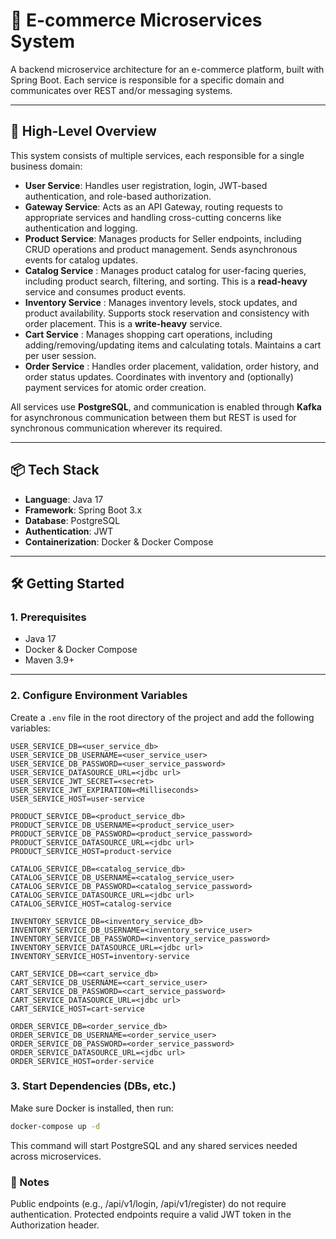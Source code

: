 # 🛒 E-commerce Microservices System

A backend microservice architecture for an e-commerce platform, built with Spring Boot. Each service is responsible for a specific domain and communicates over REST and/or messaging systems.

---

## 🚀 High-Level Overview

This system consists of multiple services, each responsible for a single business domain:

- **User Service**: Handles user registration, login, JWT-based authentication, and role-based authorization.
- **Gateway Service**: Acts as an API Gateway, routing requests to appropriate services and handling cross-cutting concerns like authentication and logging.
- **Product Service**: Manages products for Seller endpoints, including CRUD operations and product management. Sends asynchronous events for catalog updates.
- **Catalog Service** : Manages product catalog for user-facing queries, including product search, filtering, and sorting. This is a **read-heavy** service and consumes product events.
- **Inventory Service** : Manages inventory levels, stock updates, and product availability. Supports stock reservation and consistency with order placement. This is a **write-heavy** service.
- **Cart Service** : Manages shopping cart operations, including adding/removing/updating items and calculating totals. Maintains a cart per user session.
- **Order Service** : Handles order placement, validation, order history, and order status updates. Coordinates with inventory and (optionally) payment services for atomic order creation.

All services use **PostgreSQL**, and communication is enabled through **Kafka** for asynchronous communication
between them but REST is used for synchronous communication wherever its required.

---

## 📦 Tech Stack

- **Language**: Java 17
- **Framework**: Spring Boot 3.x
- **Database**: PostgreSQL
- **Authentication**: JWT
- **Containerization**: Docker & Docker Compose

---

## 🛠️ Getting Started

### 1. Prerequisites

- Java 17
- Docker & Docker Compose
- Maven 3.9+

---

### 2. Configure Environment Variables

Create a `.env` file in the root directory of the project and add the following variables:

```env
USER_SERVICE_DB=<user_service_db>
USER_SERVICE_DB_USERNAME=<user_service_user>
USER_SERVICE_DB_PASSWORD=<user_service_password>
USER_SERVICE_DATASOURCE_URL=<jdbc url>
USER_SERVICE_JWT_SECRET=<secret>
USER_SERVICE_JWT_EXPIRATION=<Milliseconds>
USER_SERVICE_HOST=user-service

PRODUCT_SERVICE_DB=<product_service_db>
PRODUCT_SERVICE_DB_USERNAME=<product_service_user>
PRODUCT_SERVICE_DB_PASSWORD=<product_service_password>
PRODUCT_SERVICE_DATASOURCE_URL=<jdbc url>
PRODUCT_SERVICE_HOST=product-service

CATALOG_SERVICE_DB=<catalog_service_db>
CATALOG_SERVICE_DB_USERNAME=<catalog_service_user>
CATALOG_SERVICE_DB_PASSWORD=<catalog_service_password>
CATALOG_SERVICE_DATASOURCE_URL=<jdbc url>
CATALOG_SERVICE_HOST=catalog-service

INVENTORY_SERVICE_DB=<inventory_service_db>
INVENTORY_SERVICE_DB_USERNAME=<inventory_service_user>
INVENTORY_SERVICE_DB_PASSWORD=<inventory_service_password>
INVENTORY_SERVICE_DATASOURCE_URL=<jdbc url>
INVENTORY_SERVICE_HOST=inventory-service

CART_SERVICE_DB=<cart_service_db>
CART_SERVICE_DB_USERNAME=<cart_service_user>
CART_SERVICE_DB_PASSWORD=<cart_service_password>
CART_SERVICE_DATASOURCE_URL=<jdbc url>
CART_SERVICE_HOST=cart-service

ORDER_SERVICE_DB=<order_service_db>
ORDER_SERVICE_DB_USERNAME=<order_service_user>
ORDER_SERVICE_DB_PASSWORD=<order_service_password>
ORDER_SERVICE_DATASOURCE_URL=<jdbc url>
ORDER_SERVICE_HOST=order-service
```
### 3. Start Dependencies (DBs, etc.)

Make sure Docker is installed, then run:
```bash
docker-compose up -d
```
This command will start PostgreSQL and any shared services needed across microservices.


### 📄 Notes
Public endpoints (e.g., /api/v1/login, /api/v1/register) do not require authentication.
Protected endpoints require a valid JWT token in the Authorization header.
